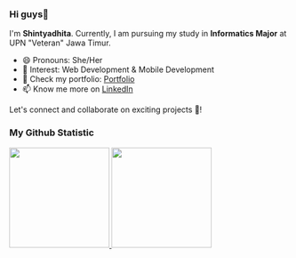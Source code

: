 ### Hi guys👋

I'm **Shintyadhita**. Currently, I am pursuing my study in **Informatics Major** at UPN "Veteran" Jawa Timur. 

- 😄 Pronouns: She/Her
- 💼 Interest: Web Development & Mobile Development
- 📝 Check my portfolio: [Portfolio](https://shintyadhita.netlify.app/)
- 📫 Know me more on [LinkedIn](https://www.linkedin.com/in/shintyadhita-wputri)

Let's connect and collaborate on exciting projects 💼!

### My Github Statistic
<p align="left">
<a href="https://github.com/shintyadhitawputri">
  <img height="180em" src="https://github-readme-stats-eight-theta.vercel.app/api?username=shintyadhitawputri&show_icons=true&theme=algolia&include_all_commits=true&count_private=true"/>
  <img height="180em" src="https://github-readme-stats-eight-theta.vercel.app/api/top-langs/?username=shintyadhitawputri&layout=compact&layout=compact&theme=algolia"/>
</a>
</p>
